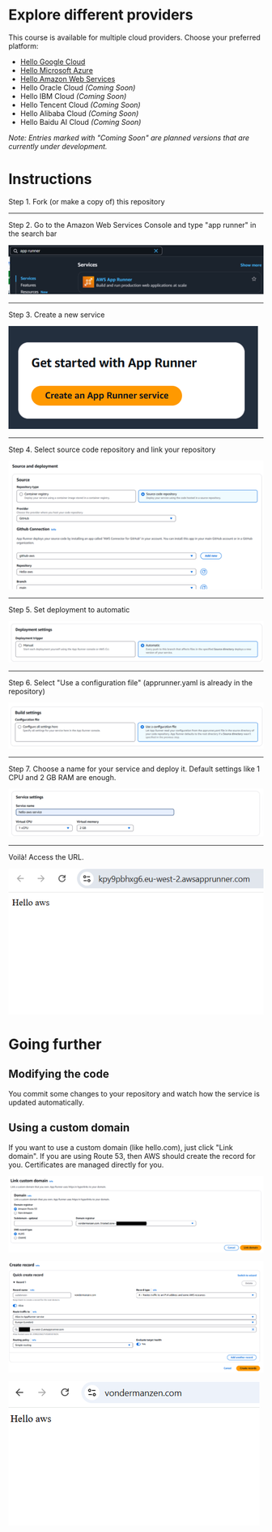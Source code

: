 # Explore different providers

This course is available for multiple cloud providers. Choose your preferred platform:

- [Hello Google Cloud](https://github.com/Oxford-Research-Cloud-Competency-Centre/Hello-gcloud)
- [Hello Microsoft Azure](https://github.com/Oxford-Research-Cloud-Competency-Centre/Hello-mazure)
- [Hello Amazon Web Services](https://github.com/Oxford-Research-Cloud-Competency-Centre/Hello-aws)
- Hello Oracle Cloud *(Coming Soon)*
- Hello IBM Cloud *(Coming Soon)*
- Hello Tencent Cloud *(Coming Soon)*
- Hello Alibaba Cloud *(Coming Soon)*
- Hello Baidu AI Cloud *(Coming Soon)*

*Note: Entries marked with "Coming Soon" are planned versions that are currently under development.*

# Instructions

Step 1. Fork (or make a copy of) this repository

***

Step 2. Go to the Amazon Web Services Console and type "app runner" in the search bar

![Step 2](README_images/img1.png)

***

Step 3. Create a new service

![Step 3](README_images/img2.png)

***

Step 4. Select source code repository and link your repository 

![Step 4](README_images/img3.png)

***

Step 5. Set deployment to automatic

![Step 5](README_images/img4.png)

***

Step 6. Select "Use a configuration file" (apprunner.yaml is already in the repository) 

![Step 6](README_images/img5.png)

***

Step 7. Choose a name for your service and deploy it. Default settings like 1 CPU and 2 GB RAM are enough. 

![Step 7](README_images/img6.png)

***

Voilà! Access the URL.

![Voilà](README_images/img7.png)

# Going further

## Modifying the code

You commit some changes to your repository and watch how the service is updated automatically. 

## Using a custom domain 

If you want to use a custom domain (like hello.com), just click "Link domain". If you are using Route 53, then AWS should create the record for you. Certificates are managed directly for you. 

![Linking the domain](README_images/link_domain.png)

![The DNS record](README_images/domain_routing.png)

![Voilà](README_images/domain.png)










